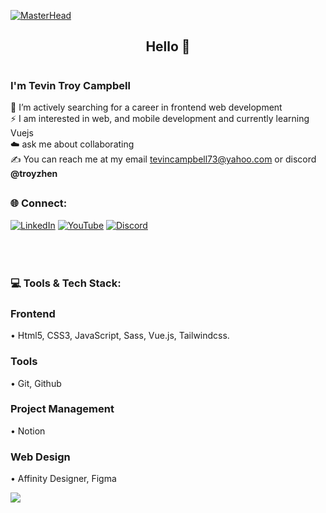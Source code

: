 <!-- banner -->
[![MasterHead](https://user-images.githubusercontent.com/74038190/225813708-98b745f2-7d22-48cf-9150-083f1b00d6c9.gif)](https://)

<h2 align="center">Hello 👋</h2>

# <h3>I'm Tevin Troy Campbell</h3>
🚀 I’m actively searching for a career in frontend web development<br>
⚡ I am interested in web, and mobile development and currently learning Vuejs<br>
☁️ ask me about collaborating<br>
✍️ You can reach me at my email tevincampbell73@yahoo.com or discord <b>@troyzhen</b>


## <h3>🌐 Connect:</h3>
[![LinkedIn](https://img.shields.io/badge/LinkedIn-%230077B5.svg?logo=linkedin&logoColor=white)](https://linkedin.com/in/tevin-campbell-b1b404203)
[![YouTube](https://img.shields.io/badge/YouTube-%23FF0000.svg?logo=YouTube&logoColor=white)](https://youtube.com/@troyzhen)
[![Discord](https://img.shields.io/badge/Discord-%231B72BE.svg?logo=Discord&logoColor=white)](https://discord.gg/4a8vV8nC3z)
<br>
<br>
<br>
# <h3>💻 Tools & Tech Stack:</h3>
<h3>Frontend</h3>
• Html5, CSS3, JavaScript, Sass, Vue.js, Tailwindcss.
<br>
<h3>Tools</h3>
• Git, Github
<br>
<h3>Project Management</h3>
• Notion
<br>
<h3>Web Design</h3>
• Affinity Designer, Figma
<br>

[![](https://visitcount.itsvg.in/api?id=Troyzhenny&icon=3&color=2)](https://visitcount.itsvg.in)
